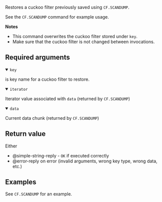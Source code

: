 Restores a cuckoo filter previously saved using `CF.SCANDUMP`.

See the `CF.SCANDUMP` command for example usage.

<note><b>Notes</b>

- This command overwrites the cuckoo filter stored under `key`.
- Make sure that the cuckoo filter is not changed between invocations.

</note>

## Required arguments

<details open><summary><code>key</code></summary>

is key name for a cuckoo filter to restore.
</details>

<details open><summary><code>iterator</code></summary>

Iterator value associated with `data` (returned by `CF.SCANDUMP`)
</details>

<details open><summary><code>data</code></summary>

Current data chunk (returned by `CF.SCANDUMP`)
</details>

## Return value

Either

- @simple-string-reply - `OK` if executed correctly
- @error-reply on error (invalid arguments, wrong key type, wrong data, etc.)

## Examples

See `CF.SCANDUMP` for an example.
